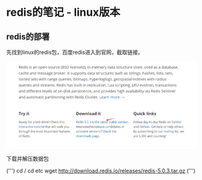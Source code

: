 # redis的笔记 - linux版本

## redis的部署
先找到linux的redis包，百度redis进入到官网，截取链接。

![获取下载链接](https://github.com/ZhiZhao-Hong/Note/blob/master/redis/img/1.png)

下载并解压数据包

(''')
cd /
cd etc
wget http://download.redis.io/releases/redis-5.0.3.tar.gz
(''')